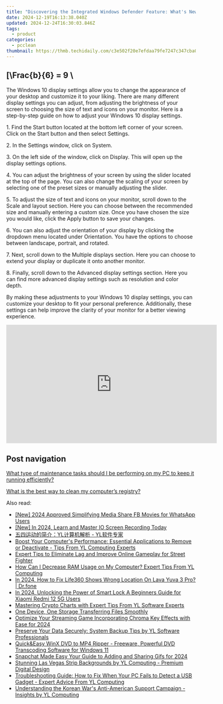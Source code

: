 ```yaml
---
title: "Discovering the Integrated Windows Defender Feature: What's New in Windows 11?"
date: 2024-12-19T16:13:38.040Z
updated: 2024-12-24T16:30:03.846Z
tags:
  - product
categories:
  - pcclean
thumbnail: https://thmb.techidaily.com/c3e502f20e7efdaa79fe7247c347cba062451d0a182bc95c04756bb4182724ea.jpg
---
```


## \[\Frac{b}{6} = 9 \

The Windows 10 display settings allow you to change the appearance of your desktop and customize it to your liking. There are many different display settings you can adjust, from adjusting the brightness of your screen to choosing the size of text and icons on your monitor. Here is a step-by-step guide on how to adjust your Windows 10 display settings. 

1\. Find the Start button located at the bottom left corner of your screen. Click on the Start button and then select Settings.

2\. In the Settings window, click on System.

3\. On the left side of the window, click on Display. This will open up the display settings options. 

4\. You can adjust the brightness of your screen by using the slider located at the top of the page. You can also change the scaling of your screen by selecting one of the preset sizes or manually adjusting the slider.

5\. To adjust the size of text and icons on your monitor, scroll down to the Scale and layout section. Here you can choose between the recommended size and manually entering a custom size. Once you have chosen the size you would like, click the Apply button to save your changes.

6\. You can also adjust the orientation of your display by clicking the dropdown menu located under Orientation. You have the options to choose between landscape, portrait, and rotated.

7\. Next, scroll down to the Multiple displays section. Here you can choose to extend your display or duplicate it onto another monitor.

8\. Finally, scroll down to the Advanced display settings section. Here you can find more advanced display settings such as resolution and color depth. 

By making these adjustments to your Windows 10 display settings, you can customize your desktop to fit your personal preference. Additionally, these settings can help improve the clarity of your monitor for a better viewing experience.

<!-- affiliate ads begin -->
<iframe width="560" height="315" src="https://www.youtube.com/embed/qfCSLAhd4FY?si=CUBztmilaeAwl1lw" title="YouTube video player" frameborder="0" allow="accelerometer; autoplay; clipboard-write; encrypted-media; gyroscope; picture-in-picture; web-share" referrerpolicy="strict-origin-when-cross-origin" allowfullscreen></iframe>
<!-- affiliate ads end -->

## Post navigation

[What type of maintenance tasks should I be performing on my PC to keep it running efficiently?](https://tools.techidaily.com/pcclean/products/)

[What is the best way to clean my computer’s registry?](https://tools.techidaily.com/pcclean/products/)

<ins class="adsbygoogle"
     style="display:block"
     data-ad-format="autorelaxed"
     data-ad-client="ca-pub-7571918770474297"
     data-ad-slot="1223367746"></ins>

<ins class="adsbygoogle"
     style="display:block"
     data-ad-client="ca-pub-7571918770474297"
     data-ad-slot="8358498916"
     data-ad-format="auto"
     data-full-width-responsive="true"></ins>

<span class="atpl-alsoreadstyle">Also read:</span>
<div><ul>
<li><a href="https://facebook-video-content.techidaily.com/new-2024-approved-simplifying-media-share-fb-movies-for-whatsapp-users/"><u>[New] 2024 Approved Simplifying Media Share FB Movies for WhatsApp Users</u></a></li>
<li><a href="https://screen-capture.techidaily.com/new-in-2024-learn-and-master-io-screen-recording-today/"><u>[New] In 2024, Learn and Master IO Screen Recording Today</u></a></li>
<li><a href="https://discover-awesome.techidaily.com/1732514659355-yl-yl/"><u>五四运动的简介：YL计算机解析 - YL软件专家</u></a></li>
<li><a href="https://discover-awesome.techidaily.com/boost-your-computers-performance-essential-applications-to-remove-or-deactivate-tips-from-yl-computing-experts/"><u>Boost Your Computer's Performance: Essential Applications to Remove or Deactivate - Tips From YL Computing Experts</u></a></li>
<li><a href="https://win-able.techidaily.com/expert-tips-to-eliminate-lag-and-improve-online-gameplay-for-street-fighter/"><u>Expert Tips to Eliminate Lag and Improve Online Gameplay for Street Fighter</u></a></li>
<li><a href="https://discover-awesome.techidaily.com/how-can-i-decrease-ram-usage-on-my-computer-expert-tips-from-yl-computing/"><u>How Can I Decrease RAM Usage on My Computer? Expert Tips From YL Computing</u></a></li>
<li><a href="https://review-topics.techidaily.com/in-2024-how-to-fix-life360-shows-wrong-location-on-lava-yuva-3-pro-drfone-by-drfone-virtual-android/"><u>In 2024, How to Fix Life360 Shows Wrong Location On Lava Yuva 3 Pro? | Dr.fone</u></a></li>
<li><a href="https://unlock-android.techidaily.com/in-2024-unlocking-the-power-of-smart-lock-a-beginners-guide-for-xiaomi-redmi-12-5g-users-by-drfone-android/"><u>In 2024, Unlocking the Power of Smart Lock A Beginners Guide for Xiaomi Redmi 12 5G Users</u></a></li>
<li><a href="https://discover-awesome.techidaily.com/mastering-crypto-charts-with-expert-tips-from-yl-software-experts/"><u>Mastering Crypto Charts with Expert Tips From YL Software Experts</u></a></li>
<li><a href="https://extra-lessons.techidaily.com/one-device-one-storage-transferring-files-smoothly/"><u>One Device, One Storage Transferring Files Smoothly</u></a></li>
<li><a href="https://extra-support.techidaily.com/optimize-your-streaming-game-incorporating-chroma-key-effects-with-ease-for-2024/"><u>Optimize Your Streaming Game Incorporating Chroma Key Effects with Ease for 2024</u></a></li>
<li><a href="https://discover-awesome.techidaily.com/preserve-your-data-securely-system-backup-tips-by-yl-software-professionals/"><u>Preserve Your Data Securely: System Backup Tips by YL Software Professionals</u></a></li>
<li><a href="https://tech-revival.techidaily.com/quickandeasy-winx-dvd-to-mp4-ripper-freeware-powerful-dvd-transcoding-software-for-windows-11/"><u>Quick&Easy WinX DVD to MP4 Ripper - Freeware, Powerful DVD Transcoding Software for Windows 11</u></a></li>
<li><a href="https://snapchat-videos.techidaily.com/snapchat-made-easy-your-guide-to-adding-and-sharing-gifs-for-2024/"><u>Snapchat Made Easy Your Guide to Adding and Sharing Gifs for 2024</u></a></li>
<li><a href="https://discover-awesome.techidaily.com/stunning-las-vegas-strip-backgrounds-by-yl-computing-premium-digital-design/"><u>Stunning Las Vegas Strip Backgrounds by YL Computing - Premium Digital Design</u></a></li>
<li><a href="https://discover-awesome.techidaily.com/troubleshooting-guide-how-to-fix-when-your-pc-fails-to-detect-a-usb-gadget-expert-advice-from-yl-computing/"><u>Troubleshooting Guide: How to Fix When Your PC Fails to Detect a USB Gadget - Expert Advice From YL Computing</u></a></li>
<li><a href="https://discover-awesome.techidaily.com/understanding-the-korean-wars-anti-american-support-campaign-insights-by-yl-computing/"><u>Understanding the Korean War's Anti-American Support Campaign - Insights by YL Computing</u></a></li>
</ul></div>

